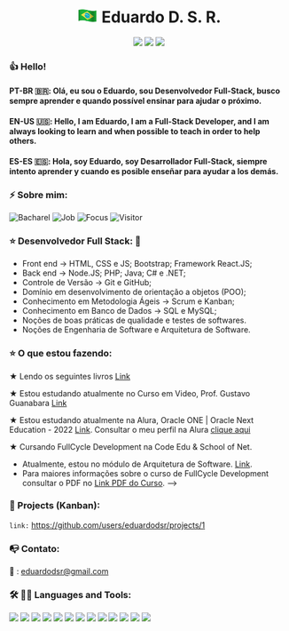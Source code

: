 <!-- 
<p align="center">
  <img src=https://github.com/eduardodsr/eduardodsr/blob/master/dev2.gif?raw=true" alt="dev2" width="150px" />
  <img src=https://github.com/eduardodsr/eduardodsr/blob/master/dev.gif?raw=true" alt="dev" width="150px" />
-->

</p>
<h1 align="center"> <img style="margin: 0 auto" src="https://github.com/eduardodsr/eduardodsr/blob/master/brazil.gif" height="25"> 
<!-- :brazil: --> 
  Eduardo D. S. R.  
</h1>

<p align="center">     
  <a href="https://github.com/eduardodsr" alt="github.com/eduardodsr" target="_blank"><img src="https://img.shields.io/badge/-github.com/eduardodsr-0e2c54?style=flat-square&logo=chrome&logoColor=black" /></a>
 <!-- <a href="https://www.edsr.dev" alt="edsr.dev" target="_blank"><img src="https://img.shields.io/badge/-edsr.dev-0e2c54?style=flat-square&logo=chrome&logoColor=white" /></a> -->
    <a href="https://profile-summary-for-github.com/user/eduardodsr" alt="profile-summary-for-github" target="_blank">
      <img src="https://img.shields.io/badge/HomePage-0e2c54?style=flat-square&logo=chrome&logoColor=blue" /></a>
  <a href="mailto:edsr.dev@gmail.com" alt="Email" target="_blank"><img src="https://img.shields.io/badge/-Email-B23121?style=flat-square&logo=gmail&logoColor=white" /></a>   
  </p>

<!--
<img style="margin: 0 auto" src="https://github.com/eduardodsr/eduardodsr/blob/master/brazil.gif" height="25"> 
 -->
<!-- :brazil: -->

### :thumbsup: Hello! 
<!-- <img style="margin: 0 auto" src="https://github.com/ABSphreak/ABSphreak/blob/master/gifs/Hi.gif" height="25"> -->
<!-- Bem vindo ao meu portfólio! -->

#### PT-BR 🇧🇷: Olá, eu sou o Eduardo, sou Desenvolvedor Full-Stack, busco sempre aprender e quando possível ensinar para ajudar o próximo.

#### EN-US 🇺🇸: Hello, I am Eduardo, I am a Full-Stack Developer, and I am always looking to learn and when possible to teach in order to help others.

#### ES-ES 🇪🇸: Hola, soy Eduardo, soy Desarrollador Full-Stack, siempre intento aprender y cuando es posible enseñar para ayudar a los demás.

### ⚡ Sobre mim: 
<!-- :open_book: -->

![Bacharel](https://img.shields.io/badge/Bacharel-Sistemas%20de%20Informa%C3%A7%C3%A3o-blue)
![Job](https://img.shields.io/badge/Job-Analista%20de%20Sistemas%20%2F%20Desenvolvedor-blue)
![Focus](https://img.shields.io/badge/Focus-FrontEnd%20%2F%20BackEnd%20%2F%20FullCycle-blue)
![Visitor](https://visitor-badge.glitch.me/badge?page_id=eduardodsr.eduardodsr)

### :star: Desenvolvedor Full Stack:   :dart:
<!-- :ballot_box_with_check:  -->  

- Front end &rarr; HTML, CSS e JS; Bootstrap; Framework React.JS;
- Back end &rarr; Node.JS; PHP; Java; C# e .NET;
- Controle de Versão &rarr; Git e GitHub;
- Domínio em desenvolvimento de orientação a objetos (POO);
- Conhecimento em Metodologia Ágeis &rarr; Scrum e Kanban;
- Conhecimento em Banco de Dados &rarr; SQL e MySQL;
- Noções de boas práticas de qualidade e testes de softwares.
- Noções de Engenharia de Software e Arquitetura de Software.


### :star: O que estou fazendo: 

<!-- :ballot_box_with_check:  -->
★ Lendo os seguintes livros [Link](https://github.com/eduardodsr/MyBooks)

★ Estou estudando atualmente no Curso em Video, Prof. Gustavo Guanabara [Link](https://github.com/eduardodsr/cursoemvideo)

★ Estou estudando atualmente na Alura, Oracle ONE | Oracle Next Education - 2022 [Link](https://github.com/eduardodsr/AluraOracleONE). Consultar o meu perfil na Alura [clique aqui](https://cursos.alura.com.br/user/edsr-dev)

<!--
★ Estudando o framework React JS. Estudando e praticando pelo curso JavaScript Masterclass [Link](https://github.com/eduardodsr/javascript-masterclass)
-->

<!--
★ Cursando Teste de Software & QA na Iterasys. [Link](https://github.com/eduardodsr/Teste-de-Software)
-->

★ Cursando FullCycle Development na Code Edu & School of Net. <br>
- Atualmente, estou no módulo de Arquitetura de Software. [Link](https://github.com/eduardodsr/ArquiteturaSoftware). <br>
- Para maiores informações sobre o curso de FullCycle Development consultar o PDF no [Link PDF do Curso](http://lancamento.fullcycle.com.br/Brochura-FullCycle-2.0.pdf).
-->

<!-- :bow_and_arrow: -->
<!--
:dart: [![Python](https://img.shields.io/badge/-Python-black?style=flat&logo=python&link=https://github.com/eduardodsr)](https://github.com/eduardodsr)
-->


<!--

<details class="HARD_SKILLS">
<summary><strong> ✔️ HARD SKILLS (Habilidades Técnicas)  </strong></summary>

### HARD SKILLS:  💬
  
-	Desenvolvedor Front End (HTML, CSS e JavaScript); 
  
-	Desenvolvedor React, biblioteca JavaScript.
  
-	Controle de Versão (Git e GitHub); 
  
-	Metodologia Ágil (Scrum e Kanban);
  
-	OS – Microsoft Windows; MacOS e Linux;
  
-	Office – Microsoft Office, Office 365; Libre Office;
  
-	Redes – CISCO CCNA; Banco de Dados – SQL;
  
-	Gestão de Serviços de TI – Frameworks ITIL e Cobit;
  

</details>

<br>

<details class="SOFT_SKILLS">  
<summary><strong> ✔️ SOFT SKILLS (Habilidades Comportamentais) </strong></summary>

### SOFT SKILLS:  💬
 
-	Liderança; boa comunicação; bom planejamento;
  
-	Trabalho em equipe; proatividade; persistência; 
  
-	Ética; comprometimento; colaboração; empatia; 
  
-	Criatividade; inovação; negociação de conflitos.
  
</details>

-->


### :dart: Projects (Kanban): 

 ``` link: ```  https://github.com/users/eduardodsr/projects/1


### :mailbox_with_no_mail: Contato:  

<!-- :email: : eduardodsr@gmail.com -->

:email: : eduardodsr@gmail.com

<!--

###  [ Python 🐍] A little more about me...  👇

[Link Code Python](https://github.com/eduardodsr/Python-Google-Colab/blob/master/eduardodsr.ipynb "Link Code Python - Google Colab")

```python
class eduardodsr:

    def __init__(self):
        self.username = 'eduardodsr'
        self.name = 'Eduardo da Silva Rodrigues'
        self.web = 'https://edsr.dev'
        self.code = {
            'frontend': ['HTML', 'CSS', 'JavaScript', 'React JS', 'Boostrap'],
            'backend': ['Python', 'Node JS', 'Java'],
            'database': ['SQL', 'Mongo DB', 'JSON'],
            'devops': [' '],
            'tools': ['GitHub', 'Jupyter Notebook'],
            'misc': ['SCRUM', 'GNU/Linux']
        }
        self.architecture = [' ']

    def __str__(self):
        return self.name

if __name__ == '__main__':
    me = eduardodsr()
```

-->

<!--

## GitHub Status | Top Languages Card: :star:

![Github stats](https://github-readme-stats.vercel.app/api?username=eduardodsr&show_icons=true)


[![Top Langs](https://github-readme-stats.vercel.app/api/top-langs/?username=eduardodsr&langs_count=6)](https://github.com/eduardodsr/github-readme-stats)

-->


<!--
[![Top Langs](https://github-readme-stats.vercel.app/api/top-langs/?username=eduardodsr&layout=compact)](https://github.com/eduardodsr/github-readme-stats)
-->



### 🛠️ 👨‍💻  Languages and Tools:  

<div class="code" align="left">
<code><a href="https://www.w3.org/html/" target="_blank"><img height="50" src="https://www.vectorlogo.zone/logos/w3_html5/w3_html5-ar21.svg"></a></code>
<code><a href="https://getbootstrap.com/" target="_blank"><img height="50" src="https://www.vectorlogo.zone/logos/getbootstrap/getbootstrap-ar21.svg"></a></code> 
<code><a href="https://www.javascript.com/" target="_blank"><img height="50" src="https://www.vectorlogo.zone/logos/javascript/javascript-ar21.svg"></a></code>
<code><a href="https://nodejs.org/" target="_blank"><img height="50" src="https://www.vectorlogo.zone/logos/nodejs/nodejs-ar21.svg"></a></code> 
<code><a href="https://reactjs.org/" target="_blank"><img height="50" src="https://www.vectorlogo.zone/logos/reactjs/reactjs-ar21.svg"></a></code>
<code><a href="https://www.python.org/" target="_blank"><img height="50" src="https://www.vectorlogo.zone/logos/python/python-ar21.svg"></a></code>
<code><a href="https://www.json.org/" target="_blank"><img height="50" src="https://www.vectorlogo.zone/logos/json/json-ar21.svg"></a></code>
<code><a href="https://www.linux.org/" target="_blank"><img height="50" src="https://www.vectorlogo.zone/logos/linux/linux-ar21.svg"></a></code>
<code><a href="https://www.microsoft.com/" target="_blank"><img height="50" src="https://www.vectorlogo.zone/logos/microsoft/microsoft-ar21.svg"></a></code>
<code><a href="https://code.visualstudio.com/" target="_blank"><img height="50" src="https://www.vectorlogo.zone/logos/visualstudio_code/visualstudio_code-ar21.svg"></a></code>
<code><a href="https://www.java.com/" target="_blank"><img height="50" src="https://www.vectorlogo.zone/logos/java/java-ar21.svg"></a></code>
<code><a href="https://www.eclipse.org/" target="_blank"><img height="50" src="https://www.vectorlogo.zone/logos/eclipse/eclipse-ar21.svg"></a></code> 
<code><a href="https://www.jetbrains.com/" target="_blank"><img height="50" src="https://www.vectorlogo.zone/logos/jetbrains/jetbrains-ar21.svg"></a></code>  
</div>



<!--

## Bootcamp: :star:
<div>
<a href="https://github.com/eduardodsr/Bootcamp-Desenvolvimento-Full-Stack">
  <!-- Change the `github-readme-stats.anuraghazra1.vercel.app` to `github-readme-stats.vercel.app`
  <img align="center" src="https://github-readme-stats.vercel.app/api/pin/?username=eduardodsr&repo=Bootcamp-Desenvolvimento-Full-Stack&theme=radical" />
</a> 
<a href="https://github.com/eduardodsr/devreact">
  <!-- Change the `github-readme-stats.anuraghazra1.vercel.app` to `github-readme-stats.vercel.app`
  <img align="center" src="https://github-readme-stats.vercel.app/api/pin/?username=eduardodsr&repo=devreact&theme=radical" />
</a>   
<a href="https://github.com/eduardodsr/Desenvolvedor-Front-End">
  <!-- Change the `github-readme-stats.anuraghazra1.vercel.app` to `github-readme-stats.vercel.app` 
  <img align="center" src="https://github-readme-stats.vercel.app/api/pin/?username=eduardodsr&repo=Desenvolvedor-Front-End&theme=radical" />
</a>   
  <a href="https://github.com/eduardodsr/Desenvolvedor-Python">
  <!-- Change the `github-readme-stats.anuraghazra1.vercel.app` to `github-readme-stats.vercel.app`  
  <img align="center" src="https://github-readme-stats.vercel.app/api/pin/?username=eduardodsr&repo=Desenvolvedor-Python&theme=radical" />
</a>    
  <a href="https://github.com/eduardodsr/bootcamp-IGTI">
  <!-- Change the `github-readme-stats.anuraghazra1.vercel.app` to `github-readme-stats.vercel.app`  
  <img align="center" src="https://github-readme-stats.vercel.app/api/pin/?username=eduardodsr&repo=bootcamp-IGTI&theme=radical" />
</a>    
  <a href="https://github.com/eduardodsr/Python-Pro">
  <!-- Change the `github-readme-stats.anuraghazra1.vercel.app` to `github-readme-stats.vercel.app`  
  <img align="center" src="https://github-readme-stats.vercel.app/api/pin/?username=eduardodsr&repo=Python-Pro&theme=radical" />
</a>    
</div> 

-->
